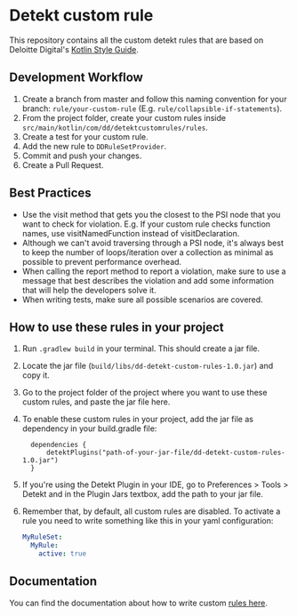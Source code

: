 # Detekt custom rule

This repository contains all the custom detekt rules that are based on Deloitte Digital's [Kotlin Style Guide][kotlin_style_guide].

## Development Workflow
1. Create a branch from master and follow this naming convention for your branch: `rule/your-custom-rule` (E.g. `rule/collapsible-if-statements`).
2. From the project folder, create your custom rules inside `src/main/kotlin/com/dd/detektcustomrules/rules`.
3. Create a test for your custom rule.
4. Add the new rule to `DDRuleSetProvider`.
5. Commit and push your changes.
6. Create a Pull Request.


## Best Practices
- Use the visit method that gets you the closest to the PSI node that you want to check for violation. E.g. If your custom rule checks function names, use visitNamedFunction instead of visitDeclaration.
- Although we can't avoid traversing through a PSI node, it's always best to keep the number of loops/iteration over a collection as minimal as possible to prevent performance overhead.
- When calling the report method to report a violation, make sure to use a message that best describes the violation and add some information that will help the developers solve it.
- When writing tests, make sure all possible scenarios are covered.


## How to use these rules in your project
1. Run `.gradlew build` in your terminal. This should create a jar file.
2. Locate the jar file (`build/libs/dd-detekt-custom-rules-1.0.jar`) and copy it.
3. Go to the project folder of the project where you want to use these custom rules, and paste the jar file here.
4. To enable these custom rules in your project, add the jar file as dependency in your build.gradle file:

    ```
      dependencies {
          detektPlugins("path-of-your-jar-file/dd-detekt-custom-rules-1.0.jar")
      }
    ```
5. If you're using the Detekt Plugin in your IDE, go to Preferences > Tools > Detekt and in the Plugin Jars textbox, add the path to your jar file.
6. Remember that, by default, all custom rules are disabled. To activate a rule you need to write something like this in
   your yaml configuration:

    ```yaml
    MyRuleSet:
      MyRule:
        active: true
    ```


## Documentation
You can find the documentation about how to write custom [rules here][custom_rule_documentation].


[kotlin_style_guide]: https://hub.deloittedigital.com.au/wiki/display/MCD/Kotlin+Style+Guide

[create_template]: https://github.com/detekt/detekt-custom-rule-template/generate

[maven_central]: https://search.maven.org/

[custom_rule_documentation]: https://detekt.github.io/detekt/extensions.html

[jitpack]: https://jitpack.io/
